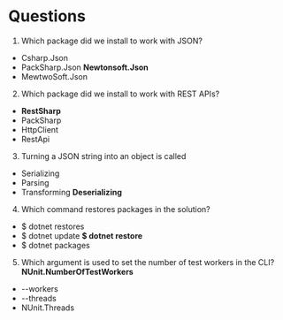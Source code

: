 # Questions

1. Which package did we install to work with JSON?
- Csharp.Json
- PackSharp.Json
**Newtonsoft.Json**
- MewtwoSoft.Json

2. Which package did we install to work with REST APIs?
- **RestSharp**
- PackSharp
- HttpClient
- RestApi

3. Turning a JSON string into an object is called
- Serializing
- Parsing
- Transforming
**Deserializing**

4. Which command restores packages in the solution?
- $ dotnet restores
- $ dotnet update
**$ dotnet restore**
- $ dotnet packages

5. Which argument is used to set the number of test workers in the CLI?
**NUnit.NumberOfTestWorkers**
- --workers
- --threads
- NUnit.Threads
